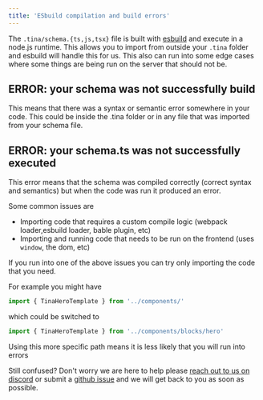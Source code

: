 ```yaml
---
title: 'ESbuild compilation and build errors'
---
```


The `.tina/schema.{ts,js,tsx}` file is built with [esbuild](https://esbuild.github.io/) and execute in a node.js runtime. This allows you to import from outside your `.tina` folder and esbuild will handle this for us. This also can run into some edge cases where some things are being run on the server that should not be.

## ERROR: your schema was not successfully build

This means that there was a syntax or semantic error somewhere in your code. This could be inside the .tina folder or in any file that was imported from your schema file.

## ERROR: your schema.ts was not successfully executed

This error means that the schema was compiled correctly (correct syntax and semantics) but when the code was run it produced an error.

Some common issues are

- Importing code that requires a custom compile logic (webpack loader,esbuild loader, bable plugin, etc)
- Importing and running code that needs to be run on the frontend (uses `window`, the dom, etc)

If you run into one of the above issues you can try only importing the code that you need. 

For example you might have
```ts
import { TinaHeroTemplate } from '../components/' 
```
which could be switched to
```ts
import { TinaHeroTemplate } from '../components/blocks/hero'
```

Using this more specific path means it is less likely that you will run into errors


Still confused? Don't worry we are here to help please [reach out to us on discord](https://discord.gg/njvZZYHj2Q) or submit a [github issue](https://github.com/tinacms/tinacms/issues/new/choose) and we will get back to you as soon as possible. 